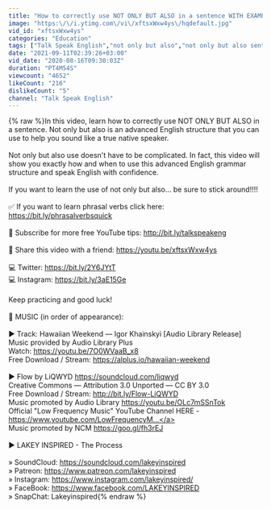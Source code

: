 ```yaml
---
title: "How to correctly use NOT ONLY BUT ALSO in a sentence WITH EXAMPLES!!"
image: "https:\/\/i.ytimg.com\/vi\/xftsxWxw4ys\/hqdefault.jpg"
vid_id: "xftsxWxw4ys"
categories: "Education"
tags: ["Talk Speak English","not only but also","not only but also sentences examples"]
date: "2021-09-11T02:39:26+03:00"
vid_date: "2020-08-16T09:30:03Z"
duration: "PT4M54S"
viewcount: "4652"
likeCount: "216"
dislikeCount: "5"
channel: "Talk Speak English"
---
```

{% raw %}In this video, learn how to correctly use NOT ONLY BUT ALSO in a sentence. Not only but also is an advanced English structure that you can use to help you sound like a true native speaker.<br /><br />Not only but also use doesn't have to be complicated. In fact, this video will show you exactly how and when to use this advanced English grammar structure and speak English with confidence.<br /><br />If you want to learn the use of not only but also... be sure to stick around!!!!<br /><br />✅ If you want to learn phrasal verbs click here: <a rel="nofollow" target="blank" href="https://bit.ly/phrasalverbsquick">https://bit.ly/phrasalverbsquick</a><br /><br />🔴 Subscribe for more free YouTube tips: <a rel="nofollow" target="blank" href="http://bit.ly/talkspeakeng">http://bit.ly/talkspeakeng</a><br /><br />🔗 Share this video with a friend: <a rel="nofollow" target="blank" href="https://youtu.be/xftsxWxw4ys">https://youtu.be/xftsxWxw4ys</a><br /><br />💻 Twitter: <a rel="nofollow" target="blank" href="https://bit.ly/2Y6JYtT">https://bit.ly/2Y6JYtT</a><br />💻 Instagram: <a rel="nofollow" target="blank" href="https://bit.ly/3aE15Ge">https://bit.ly/3aE15Ge</a><br /><br />Keep practicing and good luck!<br /><br />🎵  MUSIC (in order of appearance):<br /><br />►  Track: Hawaiian Weekend — Igor Khainskyi [Audio Library Release]<br />Music provided by Audio Library Plus<br />Watch: <a rel="nofollow" target="blank" href="https://youtu.be/7O0WVaaB_x8">https://youtu.be/7O0WVaaB_x8</a><br />Free Download / Stream: <a rel="nofollow" target="blank" href="https://alplus.io/hawaiian-weekend">https://alplus.io/hawaiian-weekend</a><br /><br />► Flow by LiQWYD <a rel="nofollow" target="blank" href="https://soundcloud.com/liqwyd">https://soundcloud.com/liqwyd</a><br />Creative Commons — Attribution 3.0 Unported  — CC BY 3.0 <br />Free Download / Stream: <a rel="nofollow" target="blank" href="http://bit.ly/Flow-LiQWYD">http://bit.ly/Flow-LiQWYD</a><br />Music promoted by Audio Library <a rel="nofollow" target="blank" href="https://youtu.be/OLc7mSSnTok">https://youtu.be/OLc7mSSnTok</a><br />Official &quot;Low Frequency Music&quot; YouTube Channel HERE - <a rel="nofollow" target="blank" href="https://www.youtube.com/LowFrequencyM...">https://www.youtube.com/LowFrequencyM...</a><br />Music promoted by NCM <a rel="nofollow" target="blank" href="https://goo.gl/fh3rEJ">https://goo.gl/fh3rEJ</a><br /><br />► LAKEY INSPIRED - The Process <br /><br />» SoundCloud: <a rel="nofollow" target="blank" href="https://soundcloud.com/lakeyinspired">https://soundcloud.com/lakeyinspired</a><br />» Patreon: <a rel="nofollow" target="blank" href="https://www.patreon.com/lakeyinspired">https://www.patreon.com/lakeyinspired</a><br />» Instagram: <a rel="nofollow" target="blank" href="https://www.instagram.com/lakeyinspired/">https://www.instagram.com/lakeyinspired/</a><br />» FaceBook: <a rel="nofollow" target="blank" href="https://www.facebook.com/LAKEYINSPIRED">https://www.facebook.com/LAKEYINSPIRED</a><br />» SnapChat: Lakeyinspired{% endraw %}
